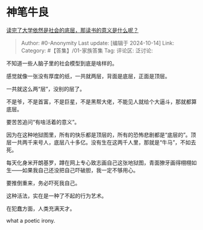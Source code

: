 # 神笔牛良
[读完了大学依然是社会的底层，那读书的意义是什么呢？](https://www.zhihu.com/question/657847327/answer/5493772003)

> Author: #0-Anonymity
> Last update: [编辑于 2024-10-14]
> Link:
> Category: #【答集】/01-家族答集 
> Tag: 
> 评论区:
> 泛讨论:

不知道一些人脑子里的社会模型到底是啥样的。

感觉就像一张没有厚度的纸，一共就两层，背面是底层，正面是顶层。

一共就这么两“层”，没别的层了。

不是爷，不是首富，不是巨星，不是黑帮大佬，不能见人就给个大逼斗，那就都算底层。

要苦苦追问“有啥活着的意义”。

因为在这种地狱图里，所有的快乐都是顶层的，所有的恐怖悲剧都是“底层的”。顶层一共两千来号人，底层八十多亿。没有生在这两千人里，那就是“牛马”，不如去死。

每天化身米开朗基罗，蹲在网上专心致志画自己这张地狱图，青面獠牙画得栩栩如生——如果我自己还没把自己吓破胆，我一定不够用心。

要推倒重来，务必吓死我自己。

这种活法，实在是一种了不起的行为艺术。

在犯蠢方面，人类充满天才。

what a poetic irony.